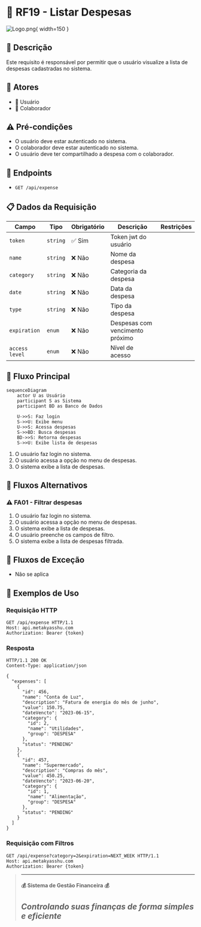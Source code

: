 # 💸 RF19 - Listar Despesas 

![Logo.png](Logo.png){ width=150 }

## 📝 Descrição

Este requisito é responsável por permitir que o usuário visualize a lista de despesas cadastradas no sistema.

## 👥 Atores

- 👤 Usuário
- 👥 Colaborador

## ⚠️ Pré-condições

- O usuário deve estar autenticado no sistema.
- O colaborador deve estar autenticado no sistema.
- O usuário deve ter compartilhado a despesa com o colaborador.

## 🔌 Endpoints

- `GET /api/expense`

## 📋 Dados da Requisição

| Campo          | Tipo     | Obrigatório | Descrição                       | Restrições |
|----------------|----------|-------------|---------------------------------|------------|
| `token`        | `string` | ✅ Sim      | Token jwt do usuário            |            |
| `name`         | `string` | ❌ Não      | Nome da despesa                 |            |
| `category`     | `string` | ❌ Não      | Categoria da despesa            |            |
| `date`         | `string` | ❌ Não      | Data da despesa                 |            |
| `type`         | `string` | ❌ Não      | Tipo da despesa                 |            |
| `expiration`   | `enum`   | ❌ Não      | Despesas com vencimento próximo |            |
| `access level` | `enum`   | ❌ Não      | Nível de acesso                 |            |

## 🔄 Fluxo Principal

```mermaid
sequenceDiagram
    actor U as Usuário
    participant S as Sistema
    participant BD as Banco de Dados
    
    U->>S: Faz login
    S->>U: Exibe menu
    U->>S: Acessa despesas
    S->>BD: Busca despesas
    BD->>S: Retorna despesas
    S->>U: Exibe lista de despesas
```

1. O usuário faz login no sistema.
2. O usuário acessa a opção no menu de despesas.
3. O sistema exibe a lista de despesas.

## 🔀 Fluxos Alternativos

### ⚠️ FA01 - Filtrar despesas
1. O usuário faz login no sistema.
2. O usuário acessa a opção no menu de despesas.
3. O sistema exibe a lista de despesas.
4. O usuário preenche os campos de filtro.
5. O sistema exibe a lista de despesas filtrada.

## 🚫 Fluxos de Exceção

- Não se aplica

## 🧪 Exemplos de Uso

### Requisição HTTP
```http
GET /api/expense HTTP/1.1
Host: api.metakyasshu.com
Authorization: Bearer {token}
```

### Resposta
```http
HTTP/1.1 200 OK
Content-Type: application/json

{
  "expenses": [
    {
      "id": 456,
      "name": "Conta de Luz",
      "description": "Fatura de energia do mês de junho",
      "value": 150.75,
      "dateVencto": "2023-06-15",
      "category": {
        "id": 2,
        "name": "Utilidades",
        "group": "DESPESA"
      },
      "status": "PENDING"
    },
    {
      "id": 457,
      "name": "Supermercado",
      "description": "Compras do mês",
      "value": 450.25,
      "dateVencto": "2023-06-20",
      "category": {
        "id": 1,
        "name": "Alimentação",
        "group": "DESPESA"
      },
      "status": "PENDING"
    }
  ]
}
```

### Requisição com Filtros
```http
GET /api/expense?category=2&expiration=NEXT_WEEK HTTP/1.1
Host: api.metakyasshu.com
Authorization: Bearer {token}
```

> ---------------------------------------------------------------------------
> #### 💰 Sistema de Gestão Financeira 💰
> ***Controlando suas finanças de forma simples e eficiente***
> ---------------------------------------------------------------------------